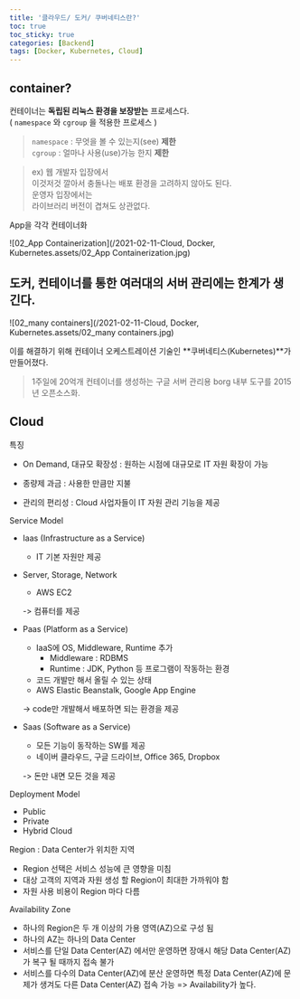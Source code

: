```yaml
---
title: '클라우드/ 도커/ 쿠버네티스란?'
toc: true
toc_sticky: true
categories: [Backend]
tags: [Docker, Kubernetes, Cloud]
---
```


## container?

컨테이너는 **독립된 리눅스 환경을 보장받는** 프로세스다.  
( `namespace` 와 `cgroup` 을 적용한 프로세스 )

> `namespace` : 무엇을 볼 수 있는지(see) **제한**  
> `cgroup` : 얼마나 사용(use)가능 한지 **제한**

> ex) 웹 개발자 입장에서  
> 이것저것 깔아서 충돌나는 배포 환경을 고려하지 않아도 된다.  
> 운영자 입장에서는  
> 라이브러리 버전이 겹쳐도 상관없다.



App을 각각 컨테이너화  

![02_App Containerization](/2021-02-11-Cloud, Docker, Kubernetes.assets/02_App Containerization.jpg)



## 도커, 컨테이너를 통한 여러대의 서버 관리에는 한계가 생긴다.

![02_many containers](/2021-02-11-Cloud, Docker, Kubernetes.assets/02_many containers.jpg)

이를 해결하기 위해 컨테이너 오케스트레이션 기술인 **쿠버네티스(Kubernetes)**가 만들어졌다.

> 1주일에 20억개 컨테이너를 생성하는 구글 서버 관리용
> borg 내부 도구를 2015년 오픈소스화.   



## Cloud

특징

- On Demand, 대규모 확장성 : 원하는 시점에 대규모로 IT 자원 확장이 가능

- 종량제 과금 : 사용한 만큼만 지불

- 관리의 편리성 : Cloud 사업자들이 IT 자원 관리 기능을 제공

  

Service Model

- Iaas (Infrastructure as a Service) 

  - IT 기본 자원만 제공
- Server, Storage, Network
  - AWS EC2

  -> 컴퓨터를 제공

  

- Paas (Platform as a Service)
  - IaaS에 OS, Middleware, Runtime 추가
    - Middleware : RDBMS
    - Runtime : JDK, Python 등 프로그램이 작동하는 환경
  - 코드 개발만 해서 올릴 수 있는 상태
  - AWS Elastic Beanstalk, Google App Engine

   -> code만 개발해서 배포하면 되는 환경을 제공

  
  
- Saas (Software as a Service)

  - 모든 기능이 동작하는 SW를 제공
  - 네이버 클라우드, 구글 드라이브, Office 365, Dropbox
  
  -> 돈만 내면 모든 것을 제공
  
  

Deployment Model

- Public
- Private
- Hybrid Cloud



Region : Data Center가 위치한 지역

- Region 선택은 서비스 성능에 큰 영향을 미침
- 대상 고객의 지역과 자원 생성 할 Region이 최대한 가까워야 함
- 자원 사용 비용이 Region 마다 다름



Availability Zone

- 하나의 Region은 두 개 이상의 가용 영역(AZ)으로 구성 됨
- 하나의 AZ는 하나의 Data Center
- 서비스를 단일 Data Center(AZ) 에서만 운영하면 장애시 해당 Data Center(AZ)가 복구 될 때까지 접속 불가
- 서비스를 다수의 Data Center(AZ)에 분산 운영하면 특정 Data Center(AZ)에 문제가 생겨도 다른 Data Center(AZ) 접속 가능  => Availability가 높다.





